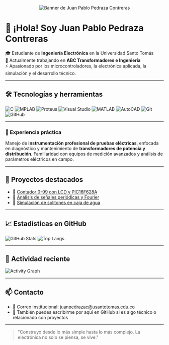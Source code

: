 <!-- Banner personalizado -->
<p align="center">
  <img src="A_professional_banner_image_for_Juan_Pablo_Pedraza.png" alt="Banner de Juan Pablo Pedraza Contreras">
</p>

# 👋 ¡Hola! Soy Juan Pablo Pedraza Contreras

🎓 Estudiante de **Ingeniería Electrónica** en la Universidad Santo Tomás  
🏢 Actualmente trabajando en **ABC Transformadores e Ingeniería**  
⚡ Apasionado por los microcontroladores, la electrónica aplicada, la simulación y el desarrollo técnico.

---

## 🛠️ Tecnologías y herramientas

![C](https://img.shields.io/badge/C-blue?style=for-the-badge&logo=c)
![MPLAB](https://img.shields.io/badge/MPLAB-red?style=for-the-badge)
![Proteus](https://img.shields.io/badge/Proteus-lightgrey?style=for-the-badge)
![Visual Studio](https://img.shields.io/badge/Visual_Studio-5C2D91?style=for-the-badge&logo=visual-studio&logoColor=white)
![MATLAB](https://img.shields.io/badge/MATLAB-orange?style=for-the-badge)
![AutoCAD](https://img.shields.io/badge/AutoCAD-EF1212?style=for-the-badge&logo=autodesk&logoColor=white)
![Git](https://img.shields.io/badge/Git-F05032?style=for-the-badge&logo=git&logoColor=white)
![GitHub](https://img.shields.io/badge/GitHub-181717?style=for-the-badge&logo=github)

---

### 🔬 Experiencia práctica

Manejo de **instrumentación profesional de pruebas eléctricas**, enfocada en diagnóstico y mantenimiento de **transformadores de potencia y distribución**. Familiaridad con equipos de medición avanzados y análisis de parámetros eléctricos en campo.

---

## 🚀 Proyectos destacados

- 🧮 [Contador 0-99 con LCD y PIC16F628A](https://github.com/juanpabl0806/contador-pic)
- 📡 [Análisis de señales periódicas y Fourier](https://github.com/juanpabl0806/fourier-analisis)
- 🔁 [Simulación de solitones en caja de agua](https://github.com/juanpabl0806/solitones-caja-agua)

---

## 📈 Estadísticas en GitHub

![GitHub Stats](https://github-readme-stats.vercel.app/api?username=juanpabl0806&show_icons=true&theme=tokyonight)
![Top Langs](https://github-readme-stats.vercel.app/api/top-langs/?username=juanpabl0806&layout=compact&theme=tokyonight)

---

## 🔄 Actividad reciente

![Activity Graph](https://github-readme-activity-graph.cyclic.app/graph?username=juanpabl0806&theme=github-compact)

---

## 📫 Contacto

- 📧 Correo institucional: [juanpedrazac@usantotomas.edu.co](mailto:juanpedrazac@usantotomas.edu.co)
- 📨 También puedes escribirme por aquí en GitHub si es algo técnico o relacionado con proyectos

---

> "Construyo desde lo más simple hasta lo más complejo. La electrónica no solo se piensa, se vive."
